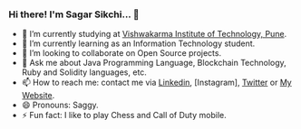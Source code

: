 ### Hi there! I'm Sagar Sikchi... 👋

<!--
**SagarSikchi/SagarSikchi** is a ✨ _special_ ✨ repository because its `README.md` (this file) appears on your GitHub profile.
Here are some ideas to get you started: -->
<!-- 
- 🤔 I’m looking for help with ... 
-->
- 🔭 I’m currently studying at [Vishwakarma Institute of Technology, Pune](http://www.vit.edu/).
- 🌱 I’m currently learning as an Information Technology student.
- 👯 I’m looking to collaborate on Open Source projects.
- 💬 Ask me about Java Programming Language, Blockchain Technology, Ruby and Solidity languages, etc.
- 📫 How to reach me: contact me via [Linkedin](https://www.linkedin.com/in/sagar-sikchi/), [Instagram], [Twitter](https://twitter.com/sikchisagar) or [My Website](https://www.sos9330newcreations.com/).
- 😄 Pronouns: Saggy.
- ⚡ Fun fact: I like to play Chess and Call of Duty mobile.
